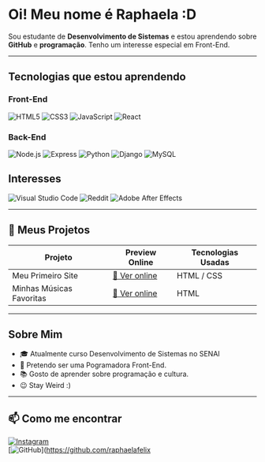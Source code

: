 # Oi! Meu nome é Raphaela :D

Sou estudante de **Desenvolvimento de Sistemas** e estou aprendendo sobre **GitHub** e **programação**. Tenho um interesse especial em Front-End.

---

## Tecnologias que estou aprendendo

### Front-End
![HTML5](https://img.shields.io/badge/-HTML5-E34F26?style=flat-square&logo=html5&logoColor=white)
![CSS3](https://img.shields.io/badge/-CSS3-1572B6?style=flat-square&logo=css3)
![JavaScript](https://img.shields.io/badge/-JavaScript-F7DF1E?style=flat-square&logo=javascript&logoColor=black)
![React](https://img.shields.io/badge/-React-61DAFB?style=flat-square&logo=react&logoColor=black)

### Back-End
![Node.js](https://img.shields.io/badge/-Node.js-339933?style=flat-square&logo=node.js&logoColor=white)
![Express](https://img.shields.io/badge/-Express-000000?style=flat-square&logo=express&logoColor=white)
![Python](https://img.shields.io/badge/-Python-3776AB?style=flat-square&logo=python&logoColor=white)
![Django](https://img.shields.io/badge/-Django-092E20?style=flat-square&logo=django&logoColor=white)
![MySQL](https://img.shields.io/badge/-MySQL-4479A1?style=flat-square&logo=mysql&logoColor=white)


## Interesses 
![Visual Studio Code](https://img.shields.io/badge/Visual%20Studio%20Code-0078d7.svg?style=for-the-badge&logo=visual-studio-code&logoColor=white)
![Reddit](https://img.shields.io/badge/Reddit-FF4500?style=for-the-badge&logo=reddit&logoColor=white)
![Adobe After Effects](https://img.shields.io/badge/Adobe%20After%20Effects-9999FF.svg?style=for-the-badge&logo=Adobe%20After%20Effects&logoColor=white)

---

## 🚀 Meus Projetos

| Projeto               | Preview Online                        | Tecnologias Usadas        |
|-----------------------|-------------------------------------|--------------------------|
| Meu Primeiro Site | [🔗 Ver online](https://github.com/raphaelafelix/-wfelixaraujo) | HTML / CSS  |
| Minhas Músicas Favoritas | [🔗 Ver online](https://github.com/raphaelafelix/DesafioMusica) | HTML |


---

## Sobre Mim

- 🎓 Atualmente curso Desenvolvimento de Sistemas no SENAI
- 🎯 Pretendo ser uma Pogramadora Front-End.
- 📚 Gosto de aprender sobre programação e cultura.
- 😉 Stay Weird :)
---

## 📫 Como me encontrar

[![Instagram](https://img.shields.io/badge/-Instagram-E4405F?style=flat-square&logo=instagram&logoColor=white)](https://instagram.com/wfelixaraujo)  
[![GitHub](https://img.shields.io/badge/-GitHub-181717?style=flat-square&logo=github&logoColor=white)](https://github.com/raphaelafelix

